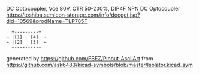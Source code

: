 DC Optocoupler, Vce 80V, CTR 50-200%, DIP4F
NPN DC Optocoupler
https://toshiba.semicon-storage.com/info/docget.jsp?did=10569&prodName=TLP785F


	  +---------+
	~ |[1]   [4]| ~
	~ |[2]   [3]| ~
	  +---------+


generated by https://github.com/FBEZ/Pinout-AsciiArt from https://github.com/ask6483/kicad-symbols/blob/master/Isolator.kicad_sym